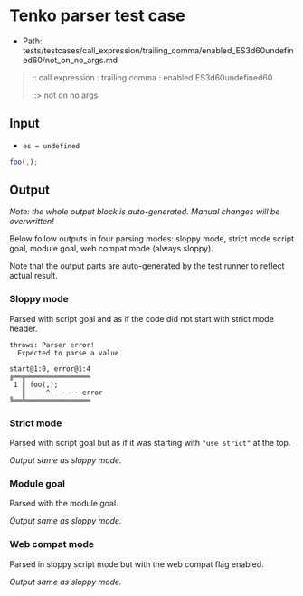 # Tenko parser test case

- Path: tests/testcases/call_expression/trailing_comma/enabled_ES3d60undefined60/not_on_no_args.md

> :: call expression : trailing comma : enabled ES3d60undefined60
>
> ::> not on no args

## Input

- `es = undefined`

`````js
foo(,);
`````

## Output

_Note: the whole output block is auto-generated. Manual changes will be overwritten!_

Below follow outputs in four parsing modes: sloppy mode, strict mode script goal, module goal, web compat mode (always sloppy).

Note that the output parts are auto-generated by the test runner to reflect actual result.

### Sloppy mode

Parsed with script goal and as if the code did not start with strict mode header.

`````
throws: Parser error!
  Expected to parse a value

start@1:0, error@1:4
╔══╦════════════════
 1 ║ foo(,);
   ║     ^------- error
╚══╩════════════════

`````

### Strict mode

Parsed with script goal but as if it was starting with `"use strict"` at the top.

_Output same as sloppy mode._

### Module goal

Parsed with the module goal.

_Output same as sloppy mode._

### Web compat mode

Parsed in sloppy script mode but with the web compat flag enabled.

_Output same as sloppy mode._
